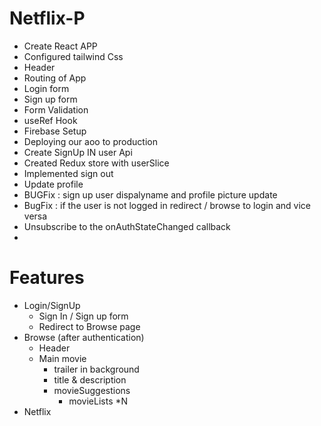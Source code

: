 
# Netflix-P

- Create React APP
- Configured tailwind Css
- Header
- Routing of App
- Login form 
- Sign up form 
- Form Validation 
- useRef Hook
- Firebase Setup 
- Deploying our aoo to production 
- Create SignUp IN user Api
- Created Redux store with userSlice 
- Implemented sign out 
- Update profile
- BUGFix : sign up user dispalyname and profile picture update
- BugFix : if the user is not logged in redirect / browse to login and vice versa
- Unsubscribe to the onAuthStateChanged callback
-  



# Features

- Login/SignUp
   - Sign In / Sign up form
   - Redirect to Browse page
- Browse (after authentication)
  - Header
  - Main movie
      - trailer in background 
      - title & description 
      - movieSuggestions
          - movieLists *N
- Netflix




<!-- // Import the functions you need from the SDKs you need
import { initializeApp } from "firebase/app";
import { getAnalytics } from "firebase/analytics";
// TODO: Add SDKs for Firebase products that you want to use
// https://firebase.google.com/docs/web/setup#available-libraries

// Your web app's Firebase configuration
// For Firebase JS SDK v7.20.0 and later, measurementId is optional
const firebaseConfig = {
  apiKey: "AIzaSyCdS2vgidJLziXWD2UGOLDpp3vu_oavZJw",
  authDomain: "netflix25clone.firebaseapp.com",
  projectId: "netflix25clone",
  storageBucket: "netflix25clone.appspot.com",
  messagingSenderId: "357500455267",
  appId: "1:357500455267:web:8d15d9fbdad3149a67eb56",
  measurementId: "G-XQGJEDNYES"
};

// Initialize Firebase
const app = initializeApp(firebaseConfig);
const analytics = getAnalytics(app); -->